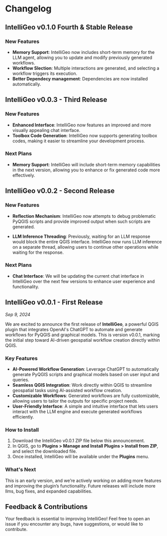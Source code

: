 # Changelog

## IntelliGeo v0.1.0 Fourth & Stable Release

### New Features

- **Memory Support**: IntelliGeo now includes short-term memory for the LLM agent, allowing you to update and modify previously generated workflows.
- **Workflow Slection**: Multiple interactions are generated, and selecting a workflow triggers its execution.
- **Better Dependecy management**: Dependencies are now installed automatically.


## IntelliGeo v0.0.3 - Third Release

### New Features

- **Enhanced Interface**: IntelliGeo now features an improved and more visually appealing chat interface.
- **Toolbox Code Generation**: IntelliGeo now supports generating toolbox codes, making it easier to streamline your development process.

### Next Plans

- **Memory Support**: IntelliGeo will include short-term memory capabilities in the next version, allowing you to enhance or fix generated code more effectively.


## IntelliGeo v0.0.2 - Second Release

### New Features

- **Reflection Mechanism**: IntelliGeo now attempts to debug problematic PyQGIS scripts and provide improved output when such scripts are generated.

- **LLM Inference Threading**: Previously, waiting for an LLM response would block the entire QGIS interface. IntelliGeo now runs LLM inference on a separate thread, allowing users to continue other operations while waiting for the response.

### Next Plans

- **Chat Interface**: We will be updating the current chat interface in IntelliGeo over the next few versions to enhance user experience and functionality.


## IntelliGeo v0.0.1 - First Release

*Sep 9, 2024*

We are excited to announce the first release of **IntelliGeo**, a powerful QGIS plugin that integrates OpenAI's ChatGPT to automate and generate workflows for PyQGIS and graphical models. This is version  v0.0.1, marking the initial step toward AI-driven geospatial workflow  creation directly within QGIS.

### Key Features

- **AI-Powered Workflow Generation**: Leverage ChatGPT to automatically generate PyQGIS scripts and graphical models based on user input and queries.
- **Seamless QGIS Integration**: Work directly within QGIS to streamline geospatial tasks using AI-assisted workflow creation.
- **Customizable Workflows**: Generated workflows are fully customizable, allowing users to tailor the outputs for specific project needs.
- **User-Friendly Interface**: A simple and intuitive interface that lets users interact with the LLM engine and execute generated workflows efficiently.

### How to Install

1. Download the IntelliGeo v0.0.1 ZIP file below this announcement.
2. In QGIS, go to **Plugins > Manage and Install Plugins > Install from ZIP**, and select the downloaded file.
3. Once installed, IntelliGeo will be available under the **Plugins** menu.

### What's Next

This is an early version, and we’re actively working on adding more features and improving the plugin’s functionality. Future releases will  include more llms, bug fixes, and expanded capabilities.

## Feedback & Contributions

Your feedback is essential to improving IntelliGeo! Feel free to open an issue if you encounter any bugs, have suggestions, or would like to  contribute.
